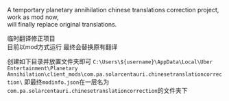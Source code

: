 
A temportary planetary annihilation chinese translations correction project,  
work as mod now,  
will finally replace original translations.  

临时翻译修正项目  
目前以mod方式运行
最终会替换原有翻译

创建如下目录并放置文件夹即可
`C:\Users\${username}\AppData\Local\Uber Entertainment\Planetary Annihilation\client_mods\com.pa.solarcentauri.chinesetranslationcorrection\` 
即最终`modinfo.json`在一层名为`com.pa.solarcentauri.chinesetranslationcorrection`的文件夹下  
